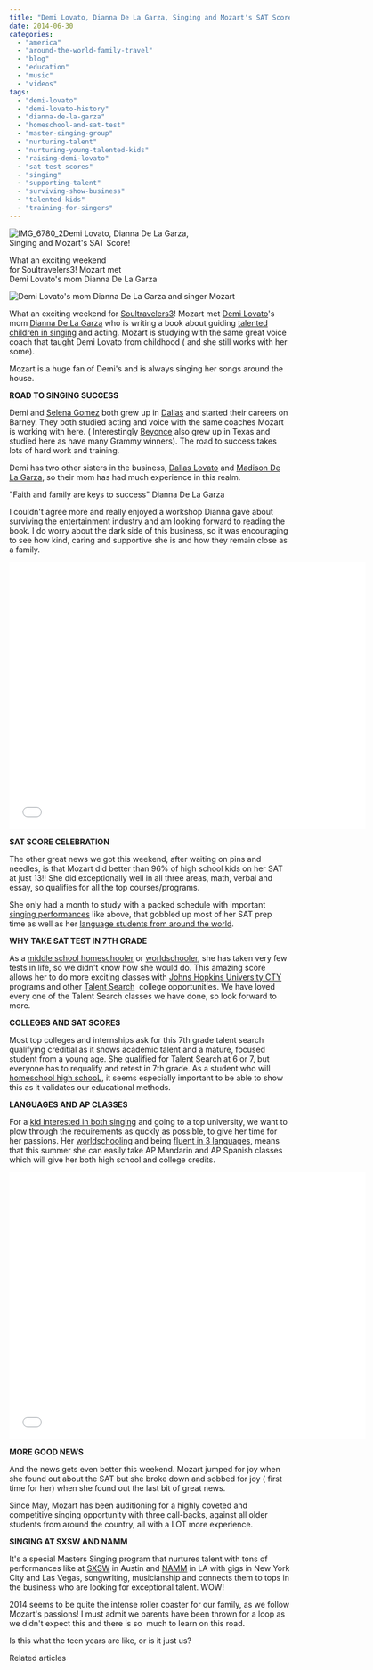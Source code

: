 ```yaml
---
title: "Demi Lovato, Dianna De La Garza, Singing and Mozart's SAT Score!"
date: 2014-06-30
categories: 
  - "america"
  - "around-the-world-family-travel"
  - "blog"
  - "education"
  - "music"
  - "videos"
tags: 
  - "demi-lovato"
  - "demi-lovato-history"
  - "dianna-de-la-garza"
  - "homeschool-and-sat-test"
  - "master-singing-group"
  - "nurturing-talent"
  - "nurturing-young-talented-kids"
  - "raising-demi-lovato"
  - "sat-test-scores"
  - "singing"
  - "supporting-talent"
  - "surviving-show-business"
  - "talented-kids"
  - "training-for-singers"
---
```


![IMG_6780_2](https://pub-ac94b3f306b24c0dba4238943c97f2e1.r2.dev/6a00e5502a9507883301a73de2a8ff970d.jpg)Demi Lovato, Dianna De La Garza,  
Singing and Mozart's SAT Score!  
  
What an exciting weekend  
for Soultravelers3! Mozart met  
Demi Lovato's mom Dianna De La Garza

<!--more-->  
![Demi Lovato's mom Dianna De La Garza and singer Mozart](https://pub-ac94b3f306b24c0dba4238943c97f2e1.r2.dev/6a00e5502a9507883301a3fd282512970b.png)  
  
What an exciting weekend for [Soultravelers3](https://pub-ac94b3f306b24c0dba4238943c97f2e1.r2.dev/2014/01/mozart-meeting-soultravelers3-blog-readers-around-the-world.html "soultravelers3 ")! Mozart met [Demi Lovato](http://demilovato.com/ "demi lovato")'s mom [Dianna De La Garza](https://twitter.com/DiannaDeLaGarza "dianna dellagarza") who is writing a book about guiding [talented children in singing](https://pub-ac94b3f306b24c0dba4238943c97f2e1.r2.dev/2013/09/tween-is-a-talented-singer-songwriter.html "mozart talented tween singer") and acting. Mozart is studying with the same great voice coach that taught Demi Lovato from childhood ( and she still works with her some).  
  
Mozart is a huge fan of Demi's and is always singing her songs around the house.  
  
**ROAD TO SINGING SUCCESS**  
  
Demi and [Selena Gomez](http://selenagomez.com/ "selena gomez") both grew up in [Dallas](https://pub-ac94b3f306b24c0dba4238943c97f2e1.r2.dev/2014/02/dallas-luxury-resort-arriving-to-big-d-in-style.html "DALLAS") and started their careers on Barney. They both studied acting and voice with the same coaches Mozart is working with here. ( Interestingly [Beyonce](http://www.beyonce.com/ "beyonce") also grew up in Texas and studied here as have many Grammy winners). The road to success takes lots of hard work and training.  
  
Demi has two other sisters in the business, [Dallas Lovato](https://twitter.com/dallaslovato "dallas lovato") and [Madison De La Garza](http://en.wikipedia.org/wiki/Madison_De_La_Garza "madison delagarza"), so their mom has had much experience in this realm.  
  
"Faith and family are keys to success" Dianna De La Garza  
  
I couldn't agree more and really enjoyed a workshop Dianna gave about surviving the entertainment industry and am looking forward to reading the book. I do worry about the dark side of this business, so it was encouraging to see how kind, caring and supportive she is and how they remain close as a family.  
  

<iframe allowfullscreen src="//www.youtube.com/embed/oF-lexCmkJs?rel=0" frameborder="0" height="480" width="640"></iframe>

  
  
**SAT SCORE CELEBRATION**  
  
The other great news we got this weekend, after waiting on pins and needles, is that Mozart did better than 96% of high school kids on her SAT at just 13!! She did exceptionally well in all three areas, math, verbal and essay, so qualifies for all the top courses/programs.  
  
She only had a month to study with a packed schedule with important [singing performances](https://pub-ac94b3f306b24c0dba4238943c97f2e1.r2.dev/2014/03/mozart-beautiful-teen-singer-songwriter-musician.html "Mozart beautiful teen singer and songwriter") like above, that gobbled up most of her SAT prep time as well as her [language students from around the world](https://pub-ac94b3f306b24c0dba4238943c97f2e1.r2.dev/2013/09/best-classes-or-tutor-for-spanish-english-or-mandarin-in-penang.html "best teacher for chinese and spanish is Mozart").  
  
**WHY TAKE SAT TEST IN 7TH GRADE**  
  
As a [middle school homeschooler](https://pub-ac94b3f306b24c0dba4238943c97f2e1.r2.dev/2014/04/world-as-my-middle-school-the-atlantic-soultravelers3.html "middle school homeschool") or [worldschooler](https://pub-ac94b3f306b24c0dba4238943c97f2e1.r2.dev/2013/01/world-school-education-at-its-best-.html "world school or unschool education"), she has taken very few tests in life, so we didn't know how she would do. This amazing score allows her to do more exciting classes with [Johns Hopkins University CTY](http://cty.jhu.edu/ "cty") programs and other [Talent Search](http://epgy.stanford.edu/ "talent search")  college opportunities. We have loved every one of the Talent Search classes we have done, so look forward to more.  
  
**COLLEGES AND SAT SCORES**  
  
Most top colleges and internships ask for this 7th grade talent search qualifying creditial as it shows academic talent and a mature, focused student from a young age. She qualified for Talent Search at 6 or 7, but everyone has to requalify and retest in 7th grade. As a student who will [homeschool high schooL](https://pub-ac94b3f306b24c0dba4238943c97f2e1.r2.dev/2013/07/homeschool-high-school-and-world-travel.html "HOMESCHOOL HIGH SCHOOL"), it seems especially important to be able to show this as it validates our educational methods.  
  
**LANGUAGES AND AP CLASSES**  
  
For a [kid interested in both singing](https://pub-ac94b3f306b24c0dba4238943c97f2e1.r2.dev/2014/06/wings-mozart-rocks-little-mix-and-lookssings-like-a-pop-star.html "Mozart sings and looks like a pop star ") and going to a top university, we want to plow through the requirements as quckly as possible, to give her time for her passions. Her [worldschooling](https://pub-ac94b3f306b24c0dba4238943c97f2e1.r2.dev/2010/03/long-term-family-travel-homeschool-roadschool-world-school-digitalnomad-lifestyle-design-virtual-.html "world school and long term family travel") and being [fluent in 3 languages](https://pub-ac94b3f306b24c0dba4238943c97f2e1.r2.dev/2012/11/multilingual-learning-reading-in-3-languages.html "fluent in 3 languages"), means that this summer she can easily take AP Mandarin and AP Spanish classes which will give her both high school and college credits.  
  

<iframe allowfullscreen src="//www.youtube.com/embed/Jr5TNH_YF6M?rel=0" frameborder="0" height="480" width="640"></iframe>

  
  
**MORE GOOD NEWS**  
  
And the news gets even better this weekend. Mozart jumped for joy when she found out about the SAT but she broke down and sobbed for joy ( first time for her) when she found out the last bit of great news.  
  
Since May, Mozart has been auditioning for a highly coveted and competitive singing opportunity with three call-backs, against all older students from around the country, all with a LOT more experience.  
  
**SINGING AT SXSW AND NAMM**  
  
It's a special Masters Singing program that nurtures talent with tons of performances like at [SXSW](http://www.huffingtonpost.ca/2014/03/10/justin-bieber-sxsw_n_4934904.html "SXSW") in Austin and [NAMM](http://www.namm.org/thenammshow/2014/concerts-performances/jamey-geston "NAMM") in LA with gigs in New York City and Las Vegas, songwriting, musicianship and connects them to tops in the business who are looking for exceptional talent. WOW!  
  
2014 seems to be quite the intense roller coaster for our family, as we follow Mozart's passions! I must admit we parents have been thrown for a loop as we didn't expect this and there is so  much to learn on this road.  
  
Is this what the teen years are like, or is it just us?  
  

Related articles

